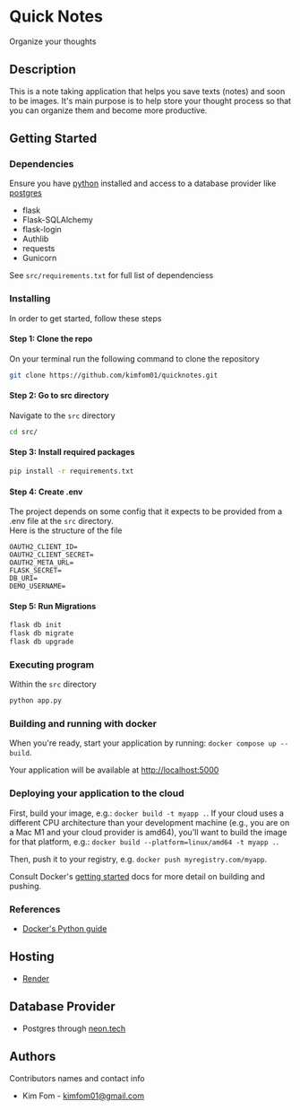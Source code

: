 # Quick Notes

Organize your thoughts

## Description

<!-- An extended description of your project. Here, explain what your project does, its features, and its purpose. This section is particularly important to give users and contributors an overview of what your project is all about. -->

This is a note taking application that helps you save texts (notes) and soon to be images. It's main purpose is to help store your thought process so that you can organize them and become more productive.

## Getting Started

### Dependencies

Ensure you have [python](https://www.python.org/) installed and access to a database provider like [postgres](https://www.postgresql.org/)

- flask
- Flask-SQLAlchemy
- flask-login
- Authlib
- requests
- Gunicorn

See `src/requirements.txt` for full list of dependenciess

### Installing

In order to get started, follow these steps

#### Step 1: Clone the repo

On your terminal run the following command to clone the repository

```sh
git clone https://github.com/kimfom01/quicknotes.git
```

#### Step 2: Go to src directory

Navigate to the `src` directory

```sh
cd src/
```

#### Step 3: Install required packages

```sh
pip install -r requirements.txt
```

#### Step 4: Create .env

The project depends on some config that it expects to be provided from a .env file at the `src` directory.  
Here is the structure of the file

```env
OAUTH2_CLIENT_ID=
OAUTH2_CLIENT_SECRET=
OAUTH2_META_URL=
FLASK_SECRET=
DB_URI=
DEMO_USERNAME=
```

#### Step 5: Run Migrations

```sh
flask db init
flask db migrate
flask db upgrade
```

### Executing program

Within the `src` directory

```sh
python app.py
```

### Building and running with docker

When you're ready, start your application by running:
`docker compose up --build`.

Your application will be available at [http://localhost:5000](http://localhost:5000)

### Deploying your application to the cloud

First, build your image, e.g.: `docker build -t myapp .`.
If your cloud uses a different CPU architecture than your development
machine (e.g., you are on a Mac M1 and your cloud provider is amd64),
you'll want to build the image for that platform, e.g.:
`docker build --platform=linux/amd64 -t myapp .`.

Then, push it to your registry, e.g. `docker push myregistry.com/myapp`.

Consult Docker's [getting started](https://docs.docker.com/go/get-started-sharing/)
docs for more detail on building and pushing.

### References

- [Docker's Python guide](https://docs.docker.com/language/python/)

## Hosting

- [Render](https://render.com/)

## Database Provider

- Postgres through [neon.tech](https://neon.tech/)

<!-- ## Help

Any advice for common problems or issues.
command to run if program contains helper info -->

## Authors

Contributors names and contact info

- Kim Fom - [kimfom01@gmail.com](mailto:kimfom01@gmail.com)

<!-- ## Version History

- 0.2
  - Various bug fixes and optimizations
  - See [commit change]() or [release history]()
- 0.1
  - Initial Release -->

<!-- ## License

This project is licensed under the [LICENSE NAME] License - see the LICENSE.md file for details -->

<!-- ## Acknowledgments

Give credit to any resources or individuals that helped in the development of this project.

- [Awesome README](https://github.com/matiassingers/awesome-readme)
- [Markdown Syntax Guide](https://www.markdownguide.org/basic-syntax/)
- [Choose an Open Source License](https://choosealicense.com/) -->
